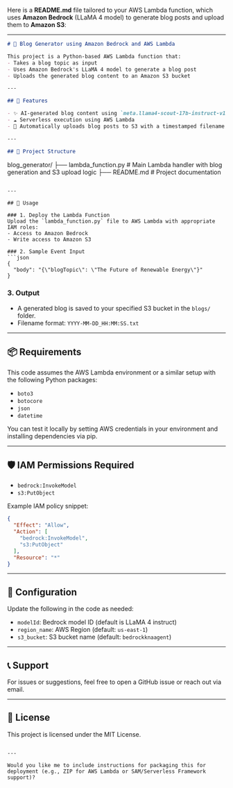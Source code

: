 Here is a **README.md** file tailored to your AWS Lambda function, which uses **Amazon Bedrock** (LLaMA 4 model) to generate blog posts and upload them to **Amazon S3**:

---

```markdown
# 📝 Blog Generator using Amazon Bedrock and AWS Lambda

This project is a Python-based AWS Lambda function that:
- Takes a blog topic as input
- Uses Amazon Bedrock's LLaMA 4 model to generate a blog post
- Uploads the generated blog content to an Amazon S3 bucket

---

## 🔧 Features

- ✨ AI-generated blog content using `meta.llama4-scout-17b-instruct-v1:0` via Amazon Bedrock
- ☁️ Serverless execution using AWS Lambda
- 📂 Automatically uploads blog posts to S3 with a timestamped filename

---

## 📁 Project Structure

```

blog\_generator/
├── lambda\_function.py     # Main Lambda handler with blog generation and S3 upload logic
├── README.md              # Project documentation

````

---

## 🚀 Usage

### 1. Deploy the Lambda Function
Upload the `lambda_function.py` file to AWS Lambda with appropriate IAM roles:
- Access to Amazon Bedrock
- Write access to Amazon S3

### 2. Sample Event Input
```json
{
  "body": "{\"blogTopic\": \"The Future of Renewable Energy\"}"
}
````

### 3. Output

* A generated blog is saved to your specified S3 bucket in the `blogs/` folder.
* Filename format: `YYYY-MM-DD_HH:MM:SS.txt`

---

## 📦 Requirements

This code assumes the AWS Lambda environment or a similar setup with the following Python packages:

* `boto3`
* `botocore`
* `json`
* `datetime`

You can test it locally by setting AWS credentials in your environment and installing dependencies via pip.

---

## 🛡 IAM Permissions Required

* `bedrock:InvokeModel`
* `s3:PutObject`

Example IAM policy snippet:

```json
{
  "Effect": "Allow",
  "Action": [
    "bedrock:InvokeModel",
    "s3:PutObject"
  ],
  "Resource": "*"
}
```

---

## 📌 Configuration

Update the following in the code as needed:

* `modelId`: Bedrock model ID (default is LLaMA 4 instruct)
* `region_name`: AWS Region (default: `us-east-1`)
* `s3_bucket`: S3 bucket name (default: `bedrockknaagent`)

---

## 📞 Support

For issues or suggestions, feel free to open a GitHub issue or reach out via email.

---

## 📄 License

This project is licensed under the MIT License.

```

---

Would you like me to include instructions for packaging this for deployment (e.g., ZIP for AWS Lambda or SAM/Serverless Framework support)?
```
